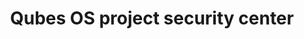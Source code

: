 ---
lang: en
layout: doc
permalink: /security/
redirect_from:
- /en/security/
- /en/doc/security/
- /en/doc/qubes-security/
- /doc/QubesSecurity/
- /wiki/QubesSecurity/
- /en/doc/security-page/
- /doc/SecurityPage/
- /wiki/SecurityPage/
- /trac/wiki/SecurityPage/
redirect_to: https://qubes-doc-rst.readthedocs.io/en/latest/project-security/security.html
ref: 217
title: Qubes OS project security center
---